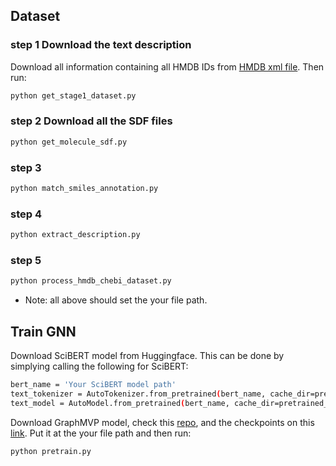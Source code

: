 ## Dataset
### step 1  Download the text description
Download all information containing all HMDB IDs from [HMDB xml file](https://hmdb.ca/downloads). Then run:
```bash
python get_stage1_dataset.py
```
### step 2  Download all the SDF files
```bash
python get_molecule_sdf.py
```
### step 3  
```bash
python match_smiles_annotation.py
```
### step 4 
```bash
python extract_description.py
```
### step 5
```bash
python process_hmdb_chebi_dataset.py
```
* Note: all above should set the your file path.

## Train GNN
Download SciBERT model from Huggingface. This can be done by simplying calling the following for SciBERT:
```bash
bert_name = 'Your SciBERT model path'
text_tokenizer = AutoTokenizer.from_pretrained(bert_name, cache_dir=pretrained_SciBERT_folder)
text_model = AutoModel.from_pretrained(bert_name, cache_dir=pretrained_SciBERT_folder).to(device)
```
Download GraphMVP model, check this [repo](https://github.com/chao1224/GraphMVP), and the checkpoints on this [link](https://drive.google.com/drive/folders/1uPsBiQF3bfeCAXSDd4JfyXiTh-qxYfu6).
Put it at the your file path and then run:
```bash
python pretrain.py
```
